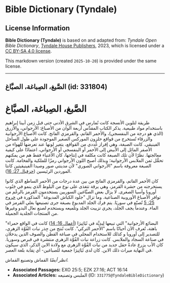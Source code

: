 # Bible Dictionary (Tyndale)

## License Information

**Bible Dictionary (Tyndale)** is based on and adapted from: _Tyndale Open Bible Dictionary_, [Tyndale House Publishers](https://tyndaleopenresources.com/), 2023, which is licensed under a [CC BY-SA 4.0 license](https://creativecommons.org/licenses/by-sa/4.0/legalcode.en).

This markdown version (created `2025-10-20`) is provided under the same license.



--------------------------------

## الصَّبغ، الصِباغة، الصبَّاغ (id: 331804)

الصَّبغ، الصِباغة، الصبَّاغ
===========================

طريقة لتلوين الأنسجة كانت تُمارس في الشرق الأدنى حتى قبل زمن أبينا إبراهيم باستخدام مواد طبيعية. يذكر الكتاب المقدَّس أربعة ألوان من الأصباغ: الأرجواني، والأزرق (الذي هو درجة من البنفسجي)، والأحمر القاتم، والقرمزي الفاتح. كانت الأصباغ الأرجوانية والزرقاء تُستخرج من قواقع حلزون الموركس الصغير الموجودة على طول الساحل الفينيقي. كانت الصبغة، وهي إفراز غُددي من القواقع، يتغير لونها عند تعرضها للهواء من الأصفر المائل إلى الأبيض إلى الأحمر أو البنفسجي أو الأرجواني، اعتمادًا على كيفية معالجتها. نظرًا لأن تلك الصبغة كانت مكلفة في إنتاجها، كان الأغنياء فقط هم من يمكنهم تحمُّل ثمن الملابس الأرجوانية؛ وبذلك أصبح اللون الأرجواني رمزًا للملكية والفخامة. كانت الصبغة معروفة باسم "الأرجواني الصوري" لأن مدينتي صور وصيدا الفينيقيتين كانتا الموردين الرئيسين ([حزقيال 27: 16](https://ref.ly/Ezek27:16)).

كان الأحمر القاتم، والقرمزي الفاتح من بين عدة درجات من الأحمر الساطع الذي كانوا يستخرجنه من حشرة القرمز، وهي يرقة تتغذى على نوع من البلوط الذي ينمو في جَنُوب أوروبا وأسيا الصغرى. لا يزال بعض الصبَّاغين السوريين يستخدمون القرمز بالرغْم من توافر الأصباغ الأوروبية الصناعية. وما تزال "جلود الكباش المدبوغة" المذكورة في [خروج 25: 5](https://ref.ly/Exod25:5) تُصنّع في سوريَا. يتم فرك الجلد المدبوغ بصبغة جرى تصنيعها بغلي القرمز في الماء. وعندما يجف الجلد، يجري تزييت الجلد وتلميعه ويستخدم لصنع نعال البدو وغيرها من المنتجات الجلدية الجميلة.

"البضائع الأرجوانية" التي تبيعها لِيدِيَّة في ثَيَاتِيرَا ([أعمال 16: 14](https://ref.ly/Acts16:14)) كانت في الواقع حمراء باهتة، تُعرف الآن أحيانًا باسم "الأحمر التركي". كانت تُنتج من جِذر نبات الفُوَّة الزهري، للتصدير إلى أوروبا و كذلك للاستخدام المحلي في صباغة القطن والصوف الذين يدخلان في صناعة السجاد والملابس. كانت زراعة نبات الفُوَّة الزهري منتشرة في قبرص وسوريا. كان الأب يزرع عادةً حقل جديد من نبات الفُوَّة الزهري مع ولادة الابن الذكر، الذي سيكون في النهاية ميراث ذلك الابن. كان لدى ثَيَاتِيرَا جمعية للصباغين\- أي نِقابة بلغة العصر.

*انظر أيضًا* القماش وتصنيع القماش.

* **Associated Passages:** EXO 25:5; EZK 27:16; ACT 16:14
* **Associated Articles:** الملبس وتصنيعه (ID: `331775@TyndaleBibleDictionary`)

